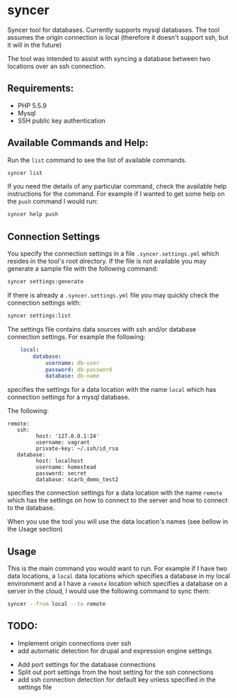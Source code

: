 # syncer
Syncer tool for databases. Currently supports mysql databases. The tool assumes the origin connection is local (therefore
it doesn't support ssh, but it will in the future)

The tool was intended to assist with syncing a database between two locations over an ssh connection.

## Requirements:

* PHP 5.5.9
* Mysql
* SSH public key authentication

## Available Commands and Help:

Run the `list` command to see the list of available commands. 

```sh
syncer list
```

If you need the details of any particular command, check the available help instructions for the command. For example
if I wanted to get some help on the `push` command I would run:

```sh
syncer help push
```

## Connection Settings

You specify the connection settings in a file `.syncer.settings.yml` which resides in the tool's root directory. If the file 
is not available you may generate a sample file with the following command: 

```sh
syncer settings:generate
```

If there is already a `.syncer.settings.yml` file you may quickly check the connection settings with:

```sh
syncer settings:list
```

The settings file contains data sources with ssh and/or database connection settings. For example the following:

```yml
    local:
        database:
            username: db-user
            password: db-password
            database: db-name
```
 
 specifies the settings for a data location with the name `local` which has connection settings for a mysql database. 
 
 The following:
 
 
    remote:
       ssh:
             host: '127.0.0.1:24'
             username: vagrant
             private-key: ~/.ssh/id_rsa
       database:
             host: localhost
             username: homestead
             password: secret
             database: ncarb_demo_test2

specifies the connection settings for a data location with the name `remote` which has the settings on how to connect to the server and
how to connect to the database. 

When you use the tool you will use the data location's names (see bellow in the Usage section)

## Usage

This is the main command you would want to run. For example if I have two data locations, a `local` data locations which 
specifies a database in my local environment and a I have a `remote` location which specifies a database on a server in the cloud,
 I would use the following command to sync them:
 
 ```sh
 syncer --from local --to remote
 ```

## TODO:

* Implement origin connections over ssh
* add automatic detection for drupal and expression engine settings
- Add port settings for the database connections
- Split out port settings from the host setting for the ssh connections
- add ssh connection detection for default key unless specified in the settings file

  

